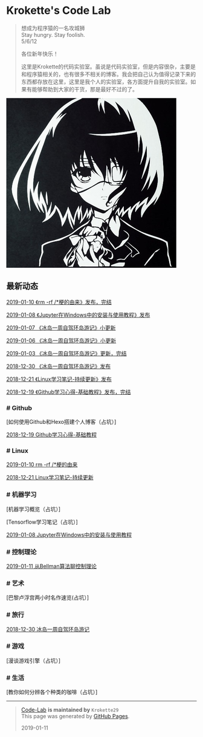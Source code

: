 # Krokette's Code Lab
> 想成为程序猿的一名攻城狮  
> Stay hungry. Stay foolish.  
> 5/6/12
> 
> 各位新年快乐！  
> 
> 这里是Krokette的代码实验室。虽说是代码实验室，但是内容很杂，主要是和程序猿相关的，也有很多不相关的博客。我会把自己认为值得记录下来的东西都存放在这里，这里是我个人的实验室，各方面提升自我的实验室。如果有能够帮助到大家的干货，那是最好不过的了。

![](Pictures/Main/Surface.jpg)  

## 最新动态
[2019-01-10 《rm -rf /*梗的由来》发布，完结](20190103_rm-rf杆星梗的由来.md)

[2019-01-08 《Jupyter在Windows中的安装与使用教程》发布](20190108_Jupyter在Windows中的安装与使用教程.md)

[2019-01-07 《冰岛一周自驾环岛游记》小更新](20181230_冰岛一周自驾环岛游记.md)

[2019-01-06 《冰岛一周自驾环岛游记》小更新](20181230_冰岛一周自驾环岛游记.md)

[2019-01-03 《冰岛一周自驾环岛游记》更新，完结](20181230_冰岛一周自驾环岛游记.md)

[2018-12-30 《冰岛一周自驾环岛游记》发布](20181230_冰岛一周自驾环岛游记.md)

[2018-12-21 《Linux学习笔记-持续更新》发布](20181221_Linux学习笔记-持续更新.md)

[2018-12-19 《Github学习心得-基础教程》发布，完结](20181219_Github学习心得-基础教程.md)

### # Github
[如何使用Github和Hexo搭建个人博客（占坑）]

[2018-12-19 Github学习心得-基础教程](20181219_Github学习心得-基础教程.md)

### # Linux
[2019-01-10 rm -rf /*梗的由来](20190103_rm-rf杆星梗的由来.md)

[2018-12-21 Linux学习笔记-持续更新](20181221_Linux学习笔记-持续更新.md)

### # 机器学习
[机器学习概览（占坑）]

[Tensorflow学习笔记（占坑）]

[2019-01-08 Jupyter在Windows中的安装与使用教程](20190108_Jupyter在Windows中的安装与使用教程.md)

### # 控制理论
[2019-01-11 从Bellman算法聊控制理论](20190111_从Bellman算法聊控制理论.md)

### # 艺术
[巴黎卢浮宫两小时名作速览(占坑）]

### # 旅行
[2018-12-30 冰岛一周自驾环岛游记](20181230_冰岛一周自驾环岛游记.md)

### # 游戏
[漫谈游戏引擎（占坑）]

### # 生活
[教你如何分辨各个种类的咖啡（占坑）]

----------

> [Code-Lab](https://github.com/Krokette29/Code-Lab) **is maintained by** `Krokette29`  
> This page was generated by [GitHub Pages](https://pages.github.com/).  
> 
> 2019-01-11
